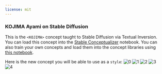 ```yaml
---
license: mit
---
```

### KOJIMA Ayami on Stable Diffusion
This is the `<KOJIMA>` concept taught to Stable Diffusion via Textual Inversion. You can load this concept into the [Stable Conceptualizer](https://colab.research.google.com/github/huggingface/notebooks/blob/main/diffusers/stable_conceptualizer_inference.ipynb) notebook. You can also train your own concepts and load them into the concept libraries using [this notebook](https://colab.research.google.com/github/huggingface/notebooks/blob/main/diffusers/sd_textual_inversion_training.ipynb).

Here is the new concept you will be able to use as a `style`:
![<KOJIMA> 0](https://huggingface.co/sd-concepts-library/kojima-ayami/resolve/main/concept_images/1.jpeg)
![<KOJIMA> 1](https://huggingface.co/sd-concepts-library/kojima-ayami/resolve/main/concept_images/3.jpeg)
![<KOJIMA> 2](https://huggingface.co/sd-concepts-library/kojima-ayami/resolve/main/concept_images/2.jpeg)
![<KOJIMA> 3](https://huggingface.co/sd-concepts-library/kojima-ayami/resolve/main/concept_images/0.jpeg)
![<KOJIMA> 4](https://huggingface.co/sd-concepts-library/kojima-ayami/resolve/main/concept_images/4.jpeg)

